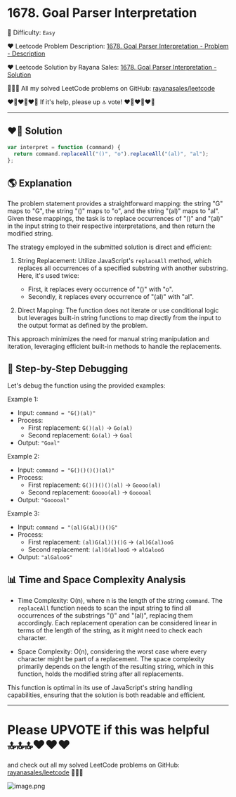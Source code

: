 # 1678. Goal Parser Interpretation

🌱 Difficulty: `Easy`

❤️ Leetcode Problem Description: [1678. Goal Parser Interpretation - Problem - Description](https://leetcode.com/problems/goal-parser-interpretation/)

❤️ Leetcode Solution by Rayana Sales: [1678. Goal Parser Interpretation - Solution](https://leetcode.com/problems/goal-parser-interpretation/solutions/6149667/1-line-solution-beginner-friendly-javasc-k1so)

💁🏻‍♀️ All my solved LeetCode problems on GitHub: [rayanasales/leetcode](https://github.com/rayanasales/leetcode)

❤️‍🔥❤️‍🔥❤️‍🔥 If it's help, please up 🔝 vote! ❤️‍🔥❤️‍🔥❤️‍🔥

---

## ❤️‍🔥 Solution

```javascript []
var interpret = function (command) {
  return command.replaceAll("()", "o").replaceAll("(al)", "al");
};
```

## 🌎 Explanation

The problem statement provides a straightforward mapping: the string "G" maps to "G", the string "()" maps to "o", and the string "(al)" maps to "al". Given these mappings, the task is to replace occurrences of "()" and "(al)" in the input string to their respective interpretations, and then return the modified string.

The strategy employed in the submitted solution is direct and efficient:

1. String Replacement: Utilize JavaScript's `replaceAll` method, which replaces all occurrences of a specified substring with another substring. Here, it's used twice:

   - First, it replaces every occurrence of "()" with "o".
   - Secondly, it replaces every occurrence of "(al)" with "al".

2. Direct Mapping: The function does not iterate or use conditional logic but leverages built-in string functions to map directly from the input to the output format as defined by the problem.

This approach minimizes the need for manual string manipulation and iteration, leveraging efficient built-in methods to handle the replacements.

## 🔎 Step-by-Step Debugging

Let's debug the function using the provided examples:

Example 1:

- Input: `command = "G()(al)"`
- Process:
  - First replacement: `G()(al)` -> `Go(al)`
  - Second replacement: `Go(al)` -> `Goal`
- Output: `"Goal"`

Example 2:

- Input: `command = "G()()()()(al)"`
- Process:
  - First replacement: `G()()()()(al)` -> `Goooo(al)`
  - Second replacement: `Goooo(al)` -> `Gooooal`
- Output: `"Gooooal"`

Example 3:

- Input: `command = "(al)G(al)()()G"`
- Process:
  - First replacement: `(al)G(al)()()G` -> `(al)G(al)ooG`
  - Second replacement: `(al)G(al)ooG` -> `alGalooG`
- Output: `"alGalooG"`

## 📊 Time and Space Complexity Analysis

- Time Complexity: O(n), where n is the length of the string `command`. The `replaceAll` function needs to scan the input string to find all occurrences of the substrings "()" and "(al)", replacing them accordingly. Each replacement operation can be considered linear in terms of the length of the string, as it might need to check each character.

- Space Complexity: O(n), considering the worst case where every character might be part of a replacement. The space complexity primarily depends on the length of the resulting string, which in this function, holds the modified string after all replacements.

This function is optimal in its use of JavaScript's string handling capabilities, ensuring that the solution is both readable and efficient.

---

# Please UPVOTE if this was helpful 🔝🔝🔝❤️❤️❤️

and check out all my solved LeetCode problems on GitHub: [rayanasales/leetcode](https://github.com/rayanasales/leetcode) 🤙😚🤘

![image.png](https://assets.leetcode.com/users/images/57bce3b1-56e2-4c20-9cdf-b61fef26b93b_1725494158.6252415.png)
